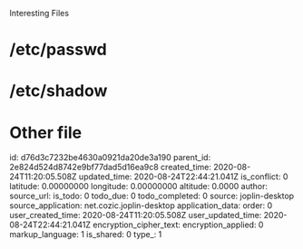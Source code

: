 Interesting Files

# /etc/passwd

# /etc/shadow

# Other file

id: d76d3c7232be4630a0921da20de3a190
parent_id: 2e824d524d8742e9bf77dad5d16ea9c8
created_time: 2020-08-24T11:20:05.508Z
updated_time: 2020-08-24T22:44:21.041Z
is_conflict: 0
latitude: 0.00000000
longitude: 0.00000000
altitude: 0.0000
author: 
source_url: 
is_todo: 0
todo_due: 0
todo_completed: 0
source: joplin-desktop
source_application: net.cozic.joplin-desktop
application_data: 
order: 0
user_created_time: 2020-08-24T11:20:05.508Z
user_updated_time: 2020-08-24T22:44:21.041Z
encryption_cipher_text: 
encryption_applied: 0
markup_language: 1
is_shared: 0
type_: 1